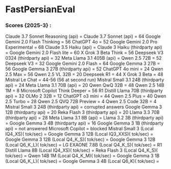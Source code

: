 # FastPersianEval

### Scores {2025-3} :

Claude 3.7 Sonnet Reasoning (api) = 
Claude 3.7 Sonnet (api) = 64
Google Gemini 2.0 Flash Thinking = 56
ChatGPT 4o = 52
Google Gemini 2.0 Pro Experimental = 68
Claude 3.5 Haiku (api) =
Claude 3 Haiku (thirdparty api) =
Google Gemini 2.0 Flash lite = 60
X Grok 3 Beta Think = 56
Deepseek V3 0324 (thirdparty api) = 32
Meta Llama 3.1 405B (api) = 
Qwen 2.5 72B = 52
Deepseek V3 = 32
Google Gemini 2.0 Flash = 64
Google Gemma 3 27B = 56
Google Gemma 3 27B (thirdparty api) = 52
ChatGPT 4o mini = 24
Qwen 2.5 Max = 56
Qwen 2.5 VL 32B = 20
Deepseek R1 = 44
X Grok 3 Beta = 48
Mistral Le Chat = 44-56 (56 at second run)
Mistral Small 3.1 24B (thirdparty api) = 24
Meta Llama 3.1 70B (api) = 20
Qwen QwQ 32B = 48
Qwen 2.5 14B 1M = 8
Microsoft Copilot Think Deeper = 56
R1 Distill Llama 70B (thirdparty api) = 32
OLMo 2 32B = 12
ChatGPT o3 mini = 44
Qwen 2.5 Plus = 40
Qwen 2.5 Turbo = 28
Qwen 2.5 QVQ 72B Preview = 4
Qwen 2.5 Code 32B = 4
Mistral Small 3 24B (thirdparty api) = corrupted answers
Google Gemma 3 12B (thirdparty api) = 20
Reka Flash 3 (thirdparty api) = 20
Llama 3.3 70B (thirdparty api) = 28
Meta Llama 3.1 8B (api) =
Llama 3.2 3B (thirdparty api) = 
Google Gemma 3 4B (thirdparty api) = 16
Google Gemma 3 1B (thirdparty api) = not answered
Microsoft Copilot = blocked
Mistral Small 3 (Local IQ4_XS)( tok/sec) =
Google Gemma 3 12B (Local IQ3_XXS)( tok/sec) =
Google Gemma 3 12B (Local Q4_K_S)( tok/sec) =
Google Gemma 3 12B (Local Q6_K_L)( tok/sec) =
LG EXAONE 7.8B (Local Q4_K_S)( tok/sec) =
R1 Distill Llama 8B (Local IQ4_XS)( tok/sec) =
Reka Flash 3 (Local Q4_K_S)( tok/sec) =
Qwen 14B 1M (Local Q4_K_M)( tok/sec) =
Google Gemma 3 1B (Local Q6_K_L)( tok/sec) =
Google Gemma 3 4B (Local Q6_K)( tok/sec) =
